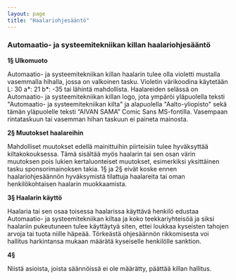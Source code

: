 ```yaml
---
layout: page
title: "Haalariohjesääntö"
---
```

### Automaatio- ja systeemitekniikan killan haalariohjesääntö

**1§ Ulkomuoto**

Automaatio- ja systeemitekniikan killan haalarin tulee olla violetti mustalla vasemmalla hihalla, jossa on valkoinen tasku. Violetin värikoodina käytetään L: 30 a*: 21 b*: -35 tai lähintä mahdollista. Haalareiden selässä on Automaatio- ja systeemitekniikan killan logo, jota ympäröi yläpuolella teksti "Automaatio- ja systeemitekniikan kilta" ja alapuolella "Aalto-yliopisto" sekä tämän yläpuolelle teksti “AIVAN SAMA” Comic Sans MS-fontilla. Vasempaan rintataskuun tai vasemman hihan taskuun ei paineta mainosta.

**2§ Muutokset haalareihin**

Mahdolliset muutokset edellä mainittuihin piirteisiin tulee hyväksyttää kiltakokouksessa. Tämä sisältää myös haalarin tai sen osan värin muutoksen pois lukien kertaluonteiset muutokset, esimerkiksi yksittäinen tasku sponsorimainoksen takia. 1§ ja 2§ eivät koske ennen haalariohjesäännön hyväksymistä tilattuja haalareita tai oman henkilökohtaisen haalarin muokkaamista.

**3§ Haalarin käyttö**

Haalaria tai sen osaa toisessa haalarissa käyttävä henkilö edustaa Automaatio- ja systeemitekniikan kiltaa ja koko teekkariyhteisöä ja siksi haalariin pukeutuneen tulee käyttäytyä siten, ettei loukkaa kyseisten tahojen arvoja tai tuota niille häpeää. Törkeästä ohjesäännön rikkomisesta voi hallitus harkintansa mukaan määrätä kyseiselle henkilölle sanktion.

**4§**

Niistä asioista, joista säännöissä ei ole määrätty, päättää killan hallitus.